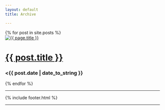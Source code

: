 ```yaml
---
layout: default
title: Archive

---
```

<div class="container">
<div class="row ">
    {% for post in site.posts %}
    <div class="post">
      <a href="{{ post.url }}">
	<img src="/images/{{ post.image.teaser }}"  class="img-responsive" alt="{{ page.title }}" itemprop="image">
      </a>
    <h1 class="post-title">
      <a href="{{ post.url }}">
        {{ post.title }}
      </a>
    </h1></a>
<h3><{{ post.date | date_to_string }}</small></h3>
    </article>
  {% endfor %}

<hr>
    {% include footer.html %}
<hr>
</div>
</div>
